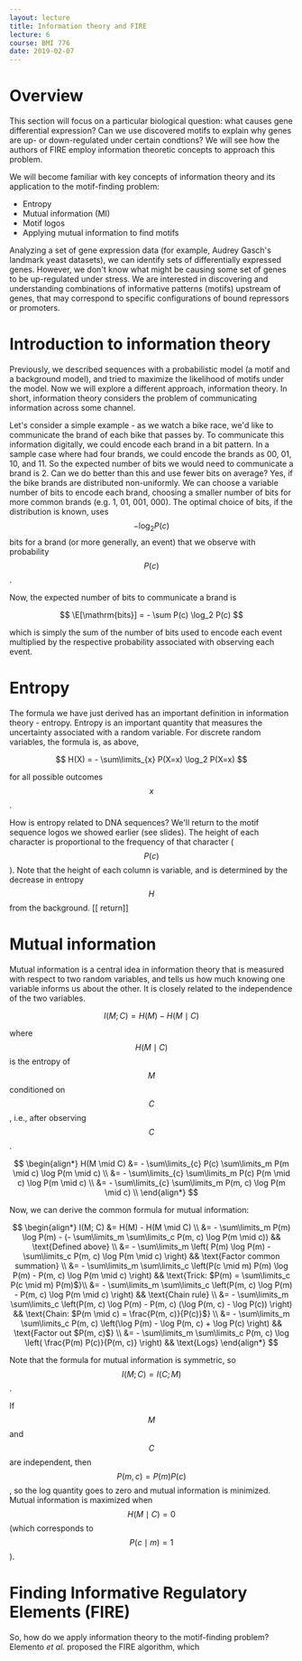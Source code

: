```yaml
---
layout: lecture
title: Information theory and FIRE
lecture: 6
course: BMI 776
date: 2019-02-07
---
```


# Overview
$$
%% Latex helpers
\newcommand{\norm}[1]{\left\lVert{#1}\right\rVert}
\newcommand{\card}[1]{\left\vert{#1}\right\vert}
\newcommand{\R}{\mathbb{R}}
\newcommand{\L}{\mathcal{L}}
\newcommand{\E}{\mathrm{E}}
\newcommand{\Var}{\mathrm{Var}}
\newcommand{\Cov}{\mathrm{Cov}}
\newcommand{\Col}{\mathrm{Col}}
\DeclareMathOperator*{\argmin}{arg\,min}
\newcommand{\bigdot}{\boldsymbol{\cdot}}
$$

This section will focus on a particular biological question: what causes gene
differential expression?  Can we use discovered motifs to explain why genes are
up- or down-regulated under certain condtions? We will see how the authors of
FIRE employ information theoretic concepts to approach this problem.

We will become familiar with key concepts of information theory and its
application to the motif-finding problem:
- Entropy
- Mutual information (MI)
- Motif logos
- Applying mutual information to find motifs 

Analyzing a set of gene expression data (for example, Audrey Gasch's landmark
yeast datasets), we can identify sets of differentially expressed genes.
However, we don't know what might be causing some set of genes to be
up-regulated under stress. We are interested in discovering and understanding
combinations of informative patterns (motifs) upstream of genes, that may
correspond to specific configurations of bound repressors or promoters.

# Introduction to information theory

Previously, we described sequences with a probabilistic model (a motif and a
background model), and tried to maximize the likelihood of motifs under the
model. Now we will explore a different approach, information theory. In short,
information theory considers the problem of communicating information across
some channel.

Let's consider a simple example - as we watch a bike race, we'd like to
communicate the brand of each bike that passes by. To communicate this
information digitally, we could encode each brand in a bit pattern. In a sample
case where had four brands, we could encode the brands as 00, 01, 10, and 11.
So the expected number of bits we would need to communicate a brand is 2. Can
we do better than this and use fewer bits on average? Yes, if the bike brands
are distributed non-uniformly. We can choose a variable number of bits to
encode each brand, choosing a smaller number of bits for more common brands
(e.g. 1, 01, 001, 000). The optimal choice of bits, if the distribution is
known, uses $$-\log_2 P(c)$$ bits for a brand (or more generally, an event)
that we observe with probability $$P(c)$$.

Now, the expected number of bits to communicate a brand is

$$
\E[\mathrm{bits}] = - \sum P(c) \log_2 P(c)
$$

which is simply the sum of the number of bits used to encode each event
multiplied by the respective probability associated with observing each event.

# Entropy

The formula we have just derived has an important definition in information
theory - entropy. Entropy is an important quantity that measures the
uncertainty associated with a random variable. For discrete random variables,
the formula is, as above,

$$
H(X) = - \sum\limits_{x} P(X=x) \log_2 P(X=x)
$$

for all possible outcomes $$x$$.

How is entropy related to DNA sequences? We'll return to the motif sequence
logos we showed earlier (see slides). The height of each character is
proportional to the frequency of that character ($$P(c)$$). Note that the
height of each column is variable, and is determined by the decrease in entropy
$$H$$ from the background.
[[ return]]

# Mutual information

Mutual information is a central idea in information theory that is measured
with respect to two random variables, and tells us how much knowing one
variable informs us about the other. It is closely related to the independence
of the two variables.

$$
I(M; C) = H(M) - H(M \mid C)
$$

where $$H(M \mid C)$$ is the entropy of $$M$$ conditioned on $$C$$, i.e., after
observing $$C$$.

$$
\begin{align*}
H(M \mid C) &= - \sum\limits_{c} P(c) \sum\limits_m P(m \mid c) \log P(m \mid c) \\
            &= - \sum\limits_{c} \sum\limits_m P(c) P(m \mid c) \log P(m \mid c) \\
            &= - \sum\limits_{c} \sum\limits_m P(m, c) \log P(m \mid c) \\
\end{align*}
$$

Now, we can derive the common formula for mutual information:

$$
\begin{align*}
I(M; C) &= H(M) - H(M \mid C) \\
        &= - \sum\limits_m P(m) \log P(m) - (- \sum\limits_m \sum\limits_c P(m, c) \log P(m \mid c)) && \text{Defined above} \\
        &= - \sum\limits_m \left( P(m) \log P(m) - \sum\limits_c P(m, c) \log P(m \mid c) \right) && \text{Factor common summation} \\
        &= - \sum\limits_m \sum\limits_c \left(P(c \mid m) P(m) \log P(m) - P(m, c) \log P(m \mid c) \right) && \text{Trick: $P(m) = \sum\limits_c P(c \mid m) P(m)$}\\
        &= - \sum\limits_m \sum\limits_c \left(P(m, c) \log P(m) - P(m, c) \log P(m \mid c) \right) && \text{Chain rule} \\
        &= - \sum\limits_m \sum\limits_c \left(P(m, c) \log P(m) - P(m, c) (\log P(m, c) - \log P(c)) \right) && \text{Chain: $P(m \mid c) = \frac{P(m, c)}{P(c)}$} \\
        &= - \sum\limits_m \sum\limits_c P(m, c) \left(\log P(m) - \log P(m, c) + \log P(c) \right) && \text{Factor out $P(m, c)$} \\
        &= - \sum\limits_m \sum\limits_c P(m, c) \log \left( \frac{P(m) P(c)}{P(m, c)} \right) && \text{Logs}
\end{align*}
$$

Note that the formula for mutual information is symmetric, so $$I(M; C) = I(C;
M)$$.

If $$M$$ and $$C$$ are independent, then $$P(m, c) = P(m)P(c)$$, so the log
quantity goes to zero and mutual information is minimized. Mutual information
is maximized when $$H(M \mid C) = 0$$ (which corresponds to $$P(c \mid m) =
1$$).

# Finding Informative Regulatory Elements (FIRE)

So, how do we apply information theory to the motif-finding problem? Elemento _et al._ proposed the FIRE algorithm, which 
